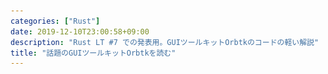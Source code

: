 ```yaml
---
categories: ["Rust"]
date: 2019-12-10T23:00:58+09:00
description: "Rust LT #7 での発表用。GUIツールキットOrbtkのコードの軽い解説"
title: "話題のGUIツールキットOrbtkを読む"
---
```

<section data-markdown
    data-separator="\n===\n"
    data-vertical="\n---\n"
    data-notes="^Note:">
<script type="text/template">
# 話題のGUIツールキットOrbtkを読む
----------------------
[Rust LT #7 - connpass](https://rust.connpass.com/event/156436/)

<!-- .slide: class="center" -->
===
# About Me
---------
![κeenのアイコン](/images/kappa.png) <!-- .element: style="position:absolute;right:0;z-index:-1" width="20%" -->

 * κeen
 * [@blackenedgold](https://twitter.com/blackenedgold)
 * Github: [KeenS](https://github.com/KeenS)
 * GitLab: [blackenedgold](https://gitlab.com/blackenedgold)
 * [Idein Inc.](https://idein.jp/)のエンジニア
 * Lisp, ML, Rust, Shell Scriptあたりを書きます

===

# Orbtkとは
-----------
* [これ](https://github.com/redox-os/orbtk)
* SNSで[話題沸騰中](https://twitter.com/vaaaaanquish/status/1203618077557981184)
* [Redoxプロジェクト](https://redox-os.org)発
* RedoxのWindow System、[Orbital](https://gitlab.redox-os.org/redox-os/orbital)で使われている
* マルチプラットフォーム対応
  + Cライブラリに依存してないっぽい
* 最近stableコンパイラで動くようになった

===
# デモ
------

* calcurator
* canvas
* canvas wasm
* widgets
* widgets wasm

===
# ある機能
---------

* widgetいくつか
* レイアウトいくつか
* ちゃんとマウスやキーボードも扱える
* Webでも動く

===

# Orbtk解剖
-----------
* Application
* Window
  + WindowShell
* Widget
 + Layout
 + Behaviour
 + Cursor
 + ...

===
# Orbtkがマルチプラットフォームで動く仕組み <!-- .element: style="font-size: 120%;" -->
----------------------------------

* フルスクラッチしてるのでOS依存は少なめ
  + そもそも色々動かないRedox上で動いてるし
* GUIに必要なものは意外と少ない
  + ウィンドウ/マウス/キーボードを扱う仕組み
  + グラフィック
* あとはボタンなどは自分で描く

===
# 互換レイヤ
-------------

* ネイティブ
  + ウィンドウ/マウス/キーボード: [minfb](https://github.com/emoon/rust_minifb)
  + グラフィック: [raqote](https://github.com/jrmuizel/raqote)
* Web:
  + Canvasとイベントハンドラでどうにかなる

===

# アーキテクチャ
<!-- .slide: class="center" -->

===

# 他のGUIツールキット
---------------------
* 継承ベースで記述
  + [GTK](https://developer.gnome.org/gtk3/stable/GtkCellAreaBox.html)
  + [Qt](https://doc.qt.io/qt-5/qtabwidget.html)
  + [Swing](https://docs.oracle.com/javase/jp/8/docs/api/javax/swing/JToolTip.html)
* まあ、合理的
  + だいたい似たような振舞
  + だいたい似たようなフィールド
* でもRustは？

===

# ECS
------

* Entity Componet System
  + EntityとComponentとSystemからなる
  + "[Composition over inheritance](https://en.wikipedia.org/wiki/Entity_component_system)"
* Entity: もの。通常中身はIDだけ
* Component: Entityのアスペクト。
* System: とあるコンポーネントを持つEntityを動作させる

===


# Example (1)
----------

from [decs](https://gitlab.redox-os.org/redox-os/dces-rust)

[view](https://gitlab.redox-os.org/redox-os/dces-rust/blob/develop/examples/minimal.rs)


===

# Example (2)
----------

from [decs](https://gitlab.redox-os.org/redox-os/dces-rust)

[view](https://gitlab.redox-os.org/redox-os/dces-rust/blob/develop/examples/basic.rs)

===

# OrbtkとECS
------------

* アプリケーションはECSで動いてる
  + レンダリングループが[Systemの組み合わせ](https://github.com/redox-os/orbtk/blob/develop/crates/api/src/application/mod.rs#L165-L216)
* [ウィジェットはEntity](https://github.com/redox-os/orbtk/blob/develop/crates/api/src/macros.rs#L321)
  + EntityStoreは木構造も管理するようになってる
* ウィジェットの[フィールドはComponentとしても登録される](https://github.com/redox-os/orbtk/blob/develop/crates/api/src/macros.rs#L375-L395)
* [docs.rs](https://docs.rs/orbtk)

===
# メインループ
-------------

* Functional Reactive Programming
   1. イベント入力（内部状態の変更）
   2. 内部状態とテーマなどに基いてステートの更新（追従）
   3. ステートに基いてレイアウト計算/描画
* Reactとかを参考にしたらしい
* 「表示の書き換え」はしない
  + ステートの更新と描画が分離されてる

===
# CSS
-----

* スタイルの指定にCSSが使える
  + セレクタ
  + プロパティ
* もちろんHTMLにあるやつと中身は別
  + タグ名→ウィジェット名
    - 正確にはウィジェットの定義時に自分で指定
  + プロパティ→コンポーネント

===
# Exampleを読む
-----

* [calculator](https://github.com/redox-os/orbtk/blob/develop/examples/calculator.rs)

===
# Widgetを読む
--------------

* [button](https://github.com/redox-os/orbtk/blob/develop/crates/widgets/src/button.rs)
* [toggle_button](https://github.com/redox-os/orbtk/blob/develop/crates/widgets/src/toggle_button.rs)
  + buttonのコピペ
* [switch](https://github.com/redox-os/orbtk/blob/develop/crates/widgets/src/switch.rs)
  + 動くUIの描画
* [scroll_indicator](https://github.com/redox-os/orbtk/blob/develop/crates/widgets/src/scroll_indicator.rs)

===
# まとめ
---------

* Orbtkを紹介した
* 案外GUIツールキットに必要なものは少ない
* OrbtkはECSをベースに作られていた
* OrbtkはFRPで動いていた
* 今後に期待


</script>
</section>
